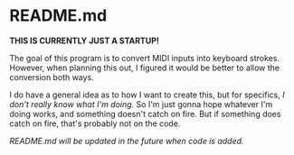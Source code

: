 # README.md

**THIS IS CURRENTLY JUST A STARTUP!**

The goal of this program is to convert MIDI inputs into keyboard strokes. However, when planning this out, I figured it would be better to allow the conversion both ways.

I do have a general idea as to how I want to create this, but for specifics, *I don't really know what I'm doing.* So I'm just gonna hope whatever I'm doing works, and something doesn't catch on fire. But if something does catch on fire, that's probably not on the code.



*README.md will be updated in the future when code is added.*